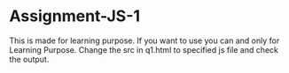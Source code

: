 # Assignment-JS-1
This is made for learning purpose. If you want to use you can and only for Learning Purpose.
Change the src in q1.html to specified js file and check the output.
